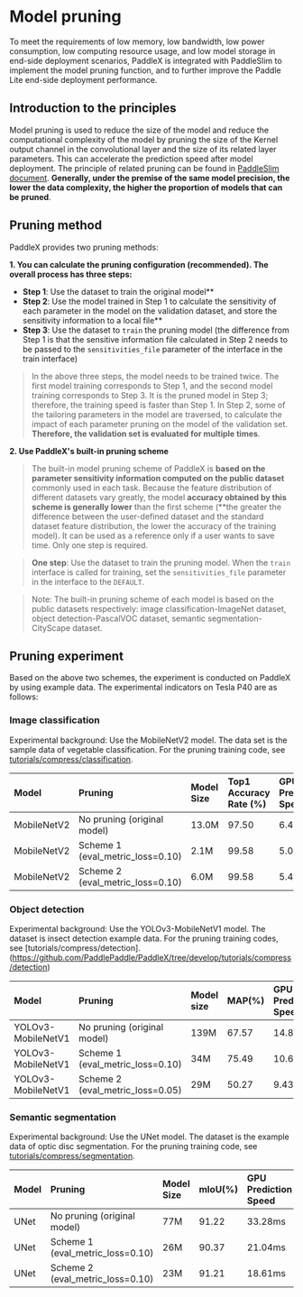 # Model pruning

To meet the requirements of low memory, low bandwidth, low power consumption, low computing resource usage, and low model storage in end-side deployment scenarios, PaddleX is integrated with PaddleSlim to implement the model pruning function, and to further improve the Paddle Lite end-side deployment performance.

## Introduction to the principles

Model pruning is used to reduce the size of the model and reduce the computational complexity of the model by pruning the size of the Kernel output channel in the convolutional layer and the size of its related layer parameters. This can accelerate the prediction speed after model deployment. The principle of related pruning can be found in [PaddleSlim document](https://paddlepaddle.github.io/PaddleSlim/algo/algo.html#id16). **Generally, under the premise of the same model precision, the lower the data complexity, the higher the proportion of models that can be pruned**.

## Pruning method
PaddleX provides two pruning methods:

**1. You can calculate the pruning configuration (recommended). The overall process has three steps:**

* **Step 1**: Use the dataset to train the original model**
* **Step 2**: Use the model trained in Step 1 to calculate the sensitivity of each parameter in the model on the validation dataset, and store the sensitivity information to a local file**
* **Step 3**: Use the dataset to `train` the pruning model (the difference from Step 1 is that the sensitive information file calculated in Step 2 needs to be passed to the `sensitivities_file` parameter of the interface in the train interface)

> In the above three steps, the model needs to be trained twice. The first model training corresponds to Step 1, and the second model training corresponds to Step 3. It is the pruned model in Step 3; therefore, the training speed is faster than Step 1. 
> In Step 2, some of the tailoring parameters in the model are traversed, to calculate the impact of each parameter pruning on the model of the validation set. **Therefore, the validation set is evaluated for multiple times**.

**2. Use PaddleX's built-in pruning scheme**
> The built-in model pruning scheme of PaddleX is **based on the parameter sensitivity information computed on the public dataset** commonly used in each task. Because the feature distribution of different datasets vary greatly, the model **accuracy obtained by this scheme is generally lower** than the first scheme (**the greater the difference between the user-defined dataset and the standard dataset feature distribution, the lower the accuracy of the training model). It can be used as a reference only if a user wants to save time. Only one step is required.

> **One step**: Use the dataset to train the pruning model. When the `train` interface is called for training, set the `sensitivities_file` parameter in the interface to the `DEFAULT`.

> Note: The built-in pruning scheme of each model is based on the public datasets respectively: image classification-ImageNet dataset, object detection-PascalVOC dataset, semantic segmentation-CityScape dataset.

## Pruning experiment
Based on the above two schemes, the experiment is conducted on PaddleX by using example data. The experimental indicators on Tesla P40 are as follows:

### Image classification
Experimental background: Use the MobileNetV2 model. The data set is the sample data of vegetable classification. For the pruning training code, see [tutorials/compress/classification](https://github.com/PaddlePaddle/PaddleX/tree/develop/tutorials/compress/classification).

| Model | Pruning | Model Size | Top1 Accuracy Rate (%) | GPU Prediction Speed | CPU Prediction Speed |
| :-----| :--------| :-------- | :---------- |:---------- |:----------|
| MobileNetV2 | No pruning (original model) | 13.0M | 97.50 | 6.47ms | 47.44ms |
| MobileNetV2 | Scheme 1 (eval_metric_loss=0.10) | 2.1M | 99.58 | 5.03ms | 20.22ms |
| MobileNetV2 | Scheme 2 (eval_metric_loss=0.10) | 6.0M | 99.58 | 5.42ms | 29.06ms |

### Object detection
Experimental background: Use the YOLOv3-MobileNetV1 model. The dataset is insect detection example data. For the pruning training codes, see [tutorials/compress/detection]. (https://github.com/PaddlePaddle/PaddleX/tree/develop/tutorials/compress/detection)

| Model | Pruning | Model size | MAP(%) | GPU Prediction Speed | CPU Prediction Speed |
| :-----| :--------| :-------- | :---------- |:---------- | :---------|
| YOLOv3-MobileNetV1 | No pruning (original model) | 139M | 67.57 | 14.88ms | 976.42ms |
| YOLOv3-MobileNetV1 | Scheme 1 (eval_metric_loss=0.10) | 34M | 75.49 | 10.60ms | 558.49ms |
| YOLOv3-MobileNetV1 | Scheme 2 (eval_metric_loss=0.05) | 29M | 50.27 | 9.43ms | 360.46ms |

### Semantic segmentation
Experimental background: Use the UNet model. The dataset is the example data of optic disc segmentation. For the pruning training code, see [tutorials/compress/segmentation](https://github.com/PaddlePaddle/PaddleX/tree/develop/tutorials/compress/segmentation).

| Model | Pruning | Model Size | mIoU(%) | GPU Prediction Speed | CPU Prediction Speed |
| :-----| :--------| :-------- | :---------- |:---------- | :---------|
| UNet | No pruning (original model) | 77M | 91.22 | 33.28ms | 9523.55ms |
| UNet | Scheme 1 (eval_metric_loss=0.10) | 26M | 90.37 | 21.04ms | 3936.20ms |
| UNet | Scheme 2 (eval_metric_loss=0.10) | 23M | 91.21 | 18.61ms | 3447.75ms |
